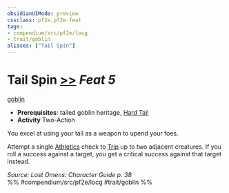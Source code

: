 ```yaml
---
obsidianUIMode: preview
cssclass: pf2e,pf2e-feat
tags:
- compendium/src/pf2e/locg
- trait/goblin
aliases: ["Tail Spin"]
---
```

# Tail Spin  [>>](rules/core-rulebook/chapter-9-playing-the-game.md#Actions "Two-Action") *Feat 5*  
[goblin](rules/traits/goblin.md "Goblin Ancestry & Heritage Trait")  

- **Prerequisites**: tailed goblin heritage, [Hard Tail](compendium/feats/hard-tail-locg.md)
- **Activity** Two-Action

You excel at using your tail as a weapon to upend your foes.

Attempt a single [Athletics](compendium/skills.md#Athletics) check to [Trip](rules/actions/trip.md) up to two adjacent creatures. If you roll a success against a target, you get a critical success against that target instead.

*Source: Lost Omens: Character Guide p. 38*  
%% #compendium/src/pf2e/locg #trait/goblin %%